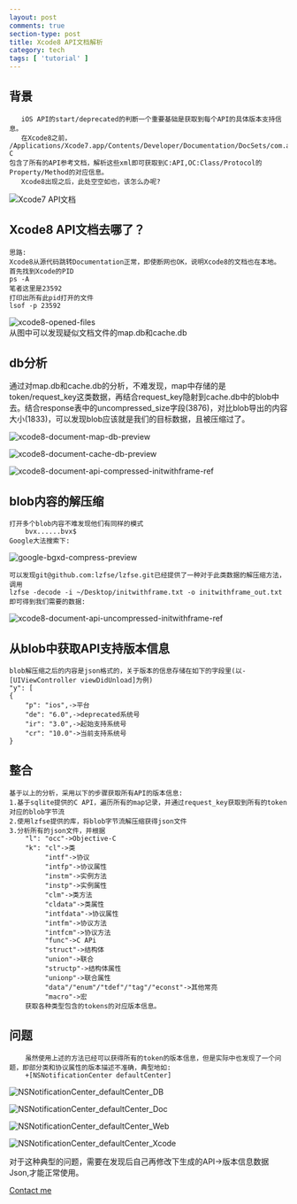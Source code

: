 ```yaml
---
layout: post
comments: true
section-type: post
title: Xcode8 API文档解析
category: tech
tags: [ 'tutorial' ]
---
```

## 背景

       iOS API的start/deprecated的判断一个重要基础是获取到每个API的具体版本支持信息。
       在Xcode8之前，
    /Applications/Xcode7.app/Contents/Developer/Documentation/DocSets/com.apple.adc.documentation.iOS.docset/Contents/Resources/Tokens/Objective-C
    包含了所有的API参考文档，解析这些xml即可获取到C:API,OC:Class/Protocol的Property/Method的对应信息。
       Xcode8出现之后，此处空空如也，该怎么办呢?

![Xcode7 API文档](https://raw.githubusercontent.com/kangwang1988/kangwang1988.github.io/master/img/xcode7-docset-apiinfo-preview.png)

## Xcode8 API文档去哪了？

	思路:
	Xcode8从源代码跳转Documentation正常，即使断网也OK，说明Xcode8的文档也在本地。
	首先找到Xcode的PID
	ps -A 
	笔者这里是23592
	打印出所有此pid打开的文件
	lsof -p 23592

![xcode8-opened-files](https://raw.githubusercontent.com/kangwang1988/kangwang1988.github.io/master/img/xcode8-opened-files.png)
​	
	从图中可以发现疑似文档文件的map.db和cache.db


## db分析

​        通过对map.db和cache.db的分析，不难发现，map中存储的是token/request_key这类数据，再结合request_key隐射到cache.db中的blob中去。结合response表中的uncompressed_size字段(3876)，对比blob导出的内容大小(1833)，可以发现blob应该就是我们的目标数据，且被压缩过了。

![xcode8-document-map-db-preview](https://raw.githubusercontent.com/kangwang1988/kangwang1988.github.io/master/img/xcode8-document-map-db-preview.png)

![xcode8-document-cache-db-preview](https://raw.githubusercontent.com/kangwang1988/kangwang1988.github.io/master/img/xcode8-document-cache-db-preview.png)

![xcode8-document-api-compressed-initwithframe-ref](https://raw.githubusercontent.com/kangwang1988/kangwang1988.github.io/master/img/xcode8-document-api-compressed-initwithframe-ref.png)

## blob内容的解压缩

	打开多个blob内容不难发现他们有同样的模式
		bvx......bvx$
	Google大法搜索下:
	
![google-bgxd-compress-preview](https://raw.githubusercontent.com/kangwang1988/kangwang1988.github.io/master/img/google-bgxd-compress-preview.png)
	
	可以发现git@github.com:lzfse/lzfse.git已经提供了一种对于此类数据的解压缩方法，调用
	lzfse -decode -i ~/Desktop/initwithframe.txt -o initwithframe_out.txt
	即可得到我们需要的数据:

![xcode8-document-api-uncompressed-initwithframe-ref](https://github.com/kangwang1988/kangwang1988.github.io/raw/master/img/xcode8-document-api-uncompressed-initwithframe-ref.png)

## 从blob中获取API支持版本信息
	blob解压缩之后的内容是json格式的，关于版本的信息存储在如下的字段里(以-[UIViewController viewDidUnload]为例)
	"y": [
	{
		"p": "ios",->平台
		"de": "6.0",->deprecated系统号
		"ir": "3.0",->起始支持系统号
		"cr": "10.0"->当前支持系统号
	}

## 整合
	
	基于以上的分析，采用以下的步骤获取所有API的版本信息:
	1.基于sqlite提供的C API，遍历所有的map记录，并通过request_key获取到所有的token对应的blob字节流
	2.使用lzfse提供的库，将blob字节流解压缩获得json文件
	3.分析所有的json文件，并根据
		"l": "occ"->Objective-C
		"k": "cl"->类
			 "intf"->协议
			 "intfp"->协议属性
			 "instm"->实例方法
			 "instp"->实例属性
			 "clm"->类方法
			 "cldata"->类属性
			 "intfdata"->协议属性
			 "intfm"->协议方法
			 "intfcm"->协议方法
			 "func"->C APi
			 "struct"->结构体
			 "union"->联合
			 "structp"->结构体属性
			 "unionp"->联合属性
			 "data"/"enum"/"tdef"/"tag"/"econst"->其他常亮
			 "macro"->宏
		获取各种类型包含的tokens的对应版本信息。

## 问题
	
		虽然使用上述的方法已经可以获得所有的token的版本信息，但是实际中也发现了一个问题，即部分类和协议属性的版本描述不准确，典型地如:
		+[NSNotificationCenter defaultCenter]

![NSNotificationCenter_defaultCenter_DB](https://raw.githubusercontent.com/kangwang1988/kangwang1988.github.io/master/img/NSNotificationCenter_defaultCenter_DB.png)

![NSNotificationCenter_defaultCenter_Doc](https://raw.githubusercontent.com/kangwang1988/kangwang1988.github.io/master/img/NSNotificationCenter_defaultCenter_Doc.png)

![NSNotificationCenter_defaultCenter_Web](https://raw.githubusercontent.com/kangwang1988/kangwang1988.github.io/master/img/NSNotificationCenter_defaultCenter_Web.png)

![NSNotificationCenter_defaultCenter_Xcode](https://raw.githubusercontent.com/kangwang1988/kangwang1988.github.io/master/img/NSNotificationCenter_defaultCenter_Xcode.png)

对于这种典型的问题，需要在发现后自己再修改下生成的API->版本信息数据Json,才能正常使用。

[Contact me](mailto:kang.wang1988@gmail.com)